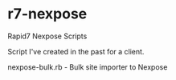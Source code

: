 # r7-nexpose
Rapid7 Nexpose Scripts

Script I've created in the past for a client.

nexpose-bulk.rb - Bulk site importer to Nexpose
